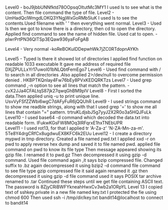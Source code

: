 Level0 - boJ9jbbUNNfktd78OOpsqOltutMc3MY1
I used ls to see what is the content. Then file command the type of file.
Level2 - UmHadQclWmgdLOKQ3YNgjWxGoRMb5luK
I used ls to see the contents.Used filename with ' ' then everything went normal.
Level3 - Used ls then we got to know there is a directory, then cd to open the directory. Applied find command to see the name of hidden file. Used cat to open. -pIwrPrtPN36QITSp3EQaw936yaFoFgAB

Level4 - Very normal -koReBOKuIDDepwhWk7jZC0RTdopnAYKh

Level5 - Typed ls there it showed lot of directories
I applied find function on readable 1033 executable
It gave me address of required file
DXjZPULLxYr17uwoI01bNLQbtFemEgo7
Level6 - Used find command with / to search in all directories .Also applied 2>/dev/null to overcome permission denied
 . HKBPTKQnIay4Fw76bEy8PVxKEDQRKTzs
Level7 - Used grep command ,-n option to see all lines that match the pattern. - cvX2JJa4CFALtqS87jk27qwqGhBM9plV
Level8 - First I sorted the data.Then applied uniq -u to print unique line.
   UsvVyFSfZZWbi6wgC7dAFyFuR6jQQUhR
Level9 - I used strings command to show me readble strings, along with that
I used grep '=' to show me all lines that contain "=" pattern.
   trtruKLdjsbJ5g7yyJ2X2R0o3a5HQJFuLk
Level10 - I used base64 -d command which decoded the data.txt into readable form.
   IFukwKGsFW8MOq3IRFqrxE1hxTNEbUPR   
Level11 - I used rot13, for that I applied tr 'A-Za-z' 'N-ZA-Mn-za-m'.
   5Te8Y4drgCRfCx8ugdwuEX8KFC6k2EUu
Level12 - 
   I create a directory mypwd in tmp directory. Created a file named pwd.txt
   I applied xxd -r on pwd to apply reverse hex dump and saved it to file 
   named pwd.
   applied file command on pwd to know its file type
   Then message appeared showing its gzip file.
   I renamed it to pwd.gz
   Then decompressed it using gzip -d command.
   Used file command again ,it says bzip compressed file.
   Changed suffix to .bz
   again decompressed it using bzip2 -d command
   file command to see file type
   gzip compressed file it said
   again renamed it .gz then decompressed it using gzip -d 
   file command used it says POSIX tar archive
   renamed to .tar
   Continued these steps until we get file containing ASCII text.
   The password is 8ZjyCRiBWFYkneahHwxCv3wb2a1ORpYL
Level 13
   I copied text of sshkey.private in a new file named key.txt
   I protected the fie using chmod 600
   Then used ssh -i /tmp/dir/key.txt bandit14@localhost to connect 
   to bandit14